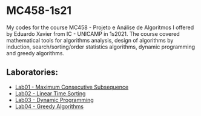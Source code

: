 # MC458-1s21
My codes for the course MC458 - Projeto e Análise de Algoritmos I offered by Eduardo Xavier from IC - UNICAMP in 1s2021.
The course covered mathematical tools for algorithms analysis, design of algorithms by induction, search/sorting/order statistics algorithms, dynamic programming and greedy algorithms.

## Laboratories:
* [Lab01 - Maximum Consecutive Subsequence](https://github.com/Lucas-Otavio/MC458-1s2021/tree/main/Lab01)
* [Lab02 - Linear Time Sorting](https://github.com/Lucas-Otavio/MC458-1s2021/tree/main/Lab02)
* [Lab03 - Dynamic Programming](https://github.com/Lucas-Otavio/MC458-1s2021/tree/main/Lab03)
* [Lab04 - Greedy Algorithms](https://github.com/Lucas-Otavio/MC458-1s2021/tree/main/Lab04)